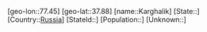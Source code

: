 ﻿---
location: [37.88,77.45]
type: City
tags:
- geo/City


SpocWebEntityId: 31305
isDeleted: false
confidential: public

---
[geo-lon::77.45]
[geo-lat::37.88]
[name::Karghalik]
[State::]
[Country::[Russia](geo/Continent/Europe/Russia.md)]
[StateId::]
[Population::]
[Unknown::]

